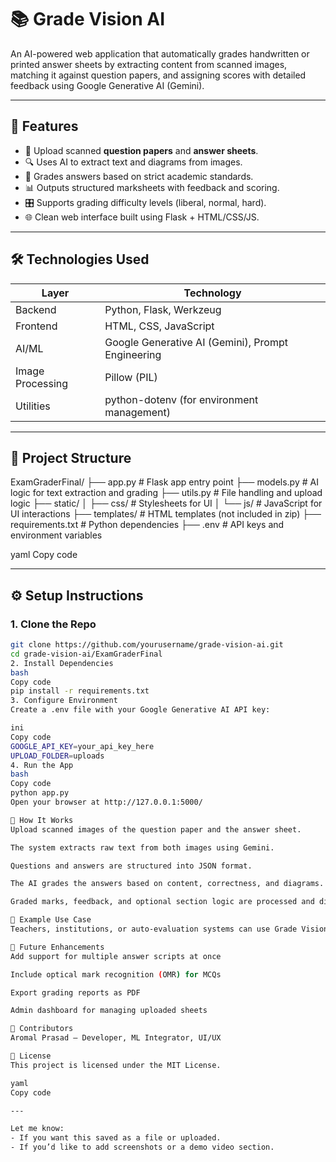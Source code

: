 # 📚 Grade Vision AI

An AI-powered web application that automatically grades handwritten or printed answer sheets by extracting content from scanned images, matching it against question papers, and assigning scores with detailed feedback using Google Generative AI (Gemini).

---

## 🚀 Features

- 📄 Upload scanned **question papers** and **answer sheets**.
- 🔍 Uses AI to extract text and diagrams from images.
- 🧠 Grades answers based on strict academic standards.
- 📊 Outputs structured marksheets with feedback and scoring.
- 🎛️ Supports grading difficulty levels (liberal, normal, hard).
- 🌐 Clean web interface built using Flask + HTML/CSS/JS.

---

## 🛠️ Technologies Used

| Layer       | Technology |
|-------------|------------|
| Backend     | Python, Flask, Werkzeug |
| Frontend    | HTML, CSS, JavaScript |
| AI/ML       | Google Generative AI (Gemini), Prompt Engineering |
| Image Processing | Pillow (PIL) |
| Utilities   | python-dotenv (for environment management) |

---

## 📂 Project Structure

ExamGraderFinal/
├── app.py # Flask app entry point
├── models.py # AI logic for text extraction and grading
├── utils.py # File handling and upload logic
├── static/
│ ├── css/ # Stylesheets for UI
│ └── js/ # JavaScript for UI interactions
├── templates/ # HTML templates (not included in zip)
├── requirements.txt # Python dependencies
├── .env # API keys and environment variables

yaml
Copy code

---

## ⚙️ Setup Instructions

### 1. Clone the Repo
```bash
git clone https://github.com/yourusername/grade-vision-ai.git
cd grade-vision-ai/ExamGraderFinal
2. Install Dependencies
bash
Copy code
pip install -r requirements.txt
3. Configure Environment
Create a .env file with your Google Generative AI API key:

ini
Copy code
GOOGLE_API_KEY=your_api_key_here
UPLOAD_FOLDER=uploads
4. Run the App
bash
Copy code
python app.py
Open your browser at http://127.0.0.1:5000/

🧪 How It Works
Upload scanned images of the question paper and the answer sheet.

The system extracts raw text from both images using Gemini.

Questions and answers are structured into JSON format.

The AI grades the answers based on content, correctness, and diagrams.

Graded marks, feedback, and optional section logic are processed and displayed.

📌 Example Use Case
Teachers, institutions, or auto-evaluation systems can use Grade Vision AI to speed up exam evaluations by uploading handwritten sheets and receiving structured and accurate grading reports.

🧠 Future Enhancements
Add support for multiple answer scripts at once

Include optical mark recognition (OMR) for MCQs

Export grading reports as PDF

Admin dashboard for managing uploaded sheets

🤝 Contributors
Aromal Prasad – Developer, ML Integrator, UI/UX

📄 License
This project is licensed under the MIT License.

yaml
Copy code

---

Let me know:
- If you want this saved as a file or uploaded.
- If you’d like to add screenshots or a demo video section.
